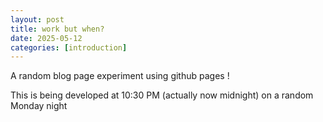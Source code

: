 ```yaml
---
layout: post
title: work but when?
date: 2025-05-12
categories: [introduction]
---
```


A random blog page experiment using github pages
!

This is being developed at 10:30 PM (actually now midnight) on a random Monday night



